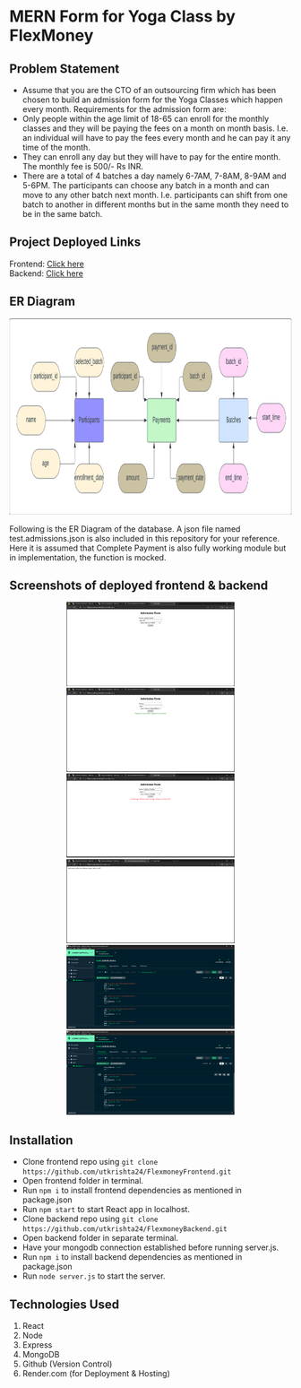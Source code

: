 # MERN Form for Yoga Class by FlexMoney

## Problem Statement
- Assume that you are the CTO of an outsourcing firm which has been chosen to build an
admission form for the Yoga Classes which happen every month.
Requirements for the admission form are:<br>
- Only people within the age limit of 18-65 can enroll for the monthly classes and they will
be paying the fees on a month on month basis. I.e. an individual will have to pay the fees
every month and he can pay it any time of the month.<br>
- They can enroll any day but they will have to pay for the entire month. The monthly fee is
500/- Rs INR.<br>
- There are a total of 4 batches a day namely 6-7AM, 7-8AM, 8-9AM and 5-6PM. The
participants can choose any batch in a month and can move to any other batch next
month. I.e. participants can shift from one batch to another in different months but in the
same month they need to be in the same batch.

## Project Deployed Links
Frontend: [Click here](https://flexmoneybackend.onrender.com/)<br>
Backend: [Click here](https://flexmoneyfrontend-ydz5.onrender.com/) 

## ER Diagram
<p align="center">
  <img src="https://github.com/utkrishta24/FlexmoneyFrontend/blob/main/screenshots/erdiag.png" height="350px" width="700px"/>
</p>
<p>Following is the ER Diagram of the database. A json file named test.admissions.json is also included in this repository for your reference. Here it is assumed that Complete Payment is also fully working module but in implementation, the function is mocked.</p>

## Screenshots of deployed frontend & backend
<p align="center">
  <img src="https://github.com/utkrishta24/FlexmoneyFrontend/blob/main/screenshots/Filled1.png" height="150px" width="300px"/>
  <img src="https://github.com/utkrishta24/FlexmoneyFrontend/blob/main/screenshots/Payment.png" height="150px" width="300px"/>
  <img src="https://github.com/utkrishta24/FlexmoneyFrontend/blob/main/screenshots/error.png" height="150px" width="300px"/>
  <img src="https://github.com/utkrishta24/FlexmoneyFrontend/blob/main/screenshots/Server.png" height="150px" width="300px"/>
  <img src="https://github.com/utkrishta24/FlexmoneyFrontend/blob/main/screenshots/db1.png" height="150px" width="300px"/>
  <img src="https://github.com/utkrishta24/FlexmoneyFrontend/blob/main/screenshots/db2.png" height="150px" width="300px"/>
</p>

## Installation
<ul>
  <li>Clone frontend repo using <code>git clone https://github.com/utkrishta24/FlexmoneyFrontend.git</code></li>
  <li>Open frontend folder in terminal.</li>
  <li>Run <code>npm i</code> to install frontend dependencies as mentioned in package.json</li>
  <li>Run <code>npm start</code> to start React app in localhost.
  <li>Clone backend repo using <code>git clone https://github.com/utkrishta24/FlexmoneyBackend.git</code></li>
  <li>Open backend folder in separate terminal.
  <li>Have your mongodb connection established before running server.js.
  <li>Run <code>npm i</code> to install backend dependencies as mentioned in package.json</li>
  <li>Run <code>node server.js</code> to start the server.
 </ul>

## Technologies Used
1) React 
2) Node
3) Express
4) MongoDB
5) Github (Version Control)
6) Render.com (for Deployment & Hosting)
